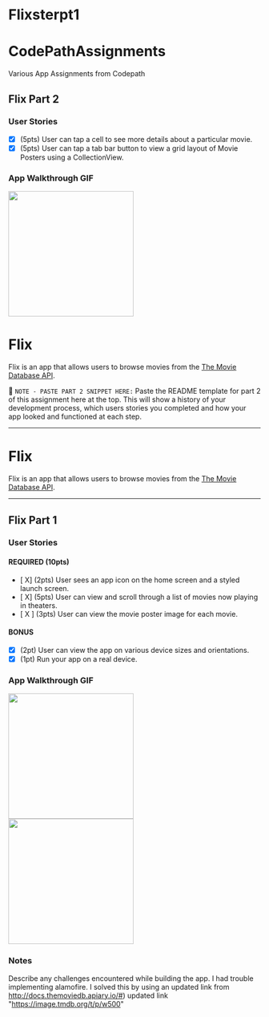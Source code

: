 # Flixsterpt1
# CodePathAssignments
Various App Assignments from Codepath

## Flix Part 2

### User Stories

- [X] (5pts) User can tap a cell to see more details about a particular movie.
- [X] (5pts) User can tap a tab bar button to view a grid layout of Movie Posters using a CollectionView.

### App Walkthrough GIF

<img src="http://g.recordit.co/2nlCR8BwEF.gif" width=250><br>



# Flix

Flix is an app that allows users to browse movies from the [The Movie Database API](http://docs.themoviedb.apiary.io/#).

📝 `NOTE - PASTE PART 2 SNIPPET HERE:` Paste the README template for part 2 of this assignment here at the top. This will show a history of your development process, which users stories you completed and how your app looked and functioned at each step.

---

# Flix

Flix is an app that allows users to browse movies from the [The Movie Database API](http://docs.themoviedb.apiary.io/#).



---

## Flix Part 1

### User Stories

#### REQUIRED (10pts)
- [ X] (2pts) User sees an app icon on the home screen and a styled launch screen.
- [ X] (5pts) User can view and scroll through a list of movies now playing in theaters.
- [ X ] (3pts) User can view the movie poster image for each movie.

#### BONUS
- [X] (2pt) User can view the app on various device sizes and orientations.
- [X] (1pt) Run your app on a real device.

### App Walkthrough GIF
<img src="http://g.recordit.co/sFjFO3qPUH.gif" width=250><br>
<img src="http://g.recordit.co/CiXDiAp9KS.gif" width=250><br>
### Notes
Describe any challenges encountered while building the app.
I had trouble implementing alamofire. I solved this by using an updated link from http://docs.themoviedb.apiary.io/#)
     updated link "https://image.tmdb.org/t/p/w500"
